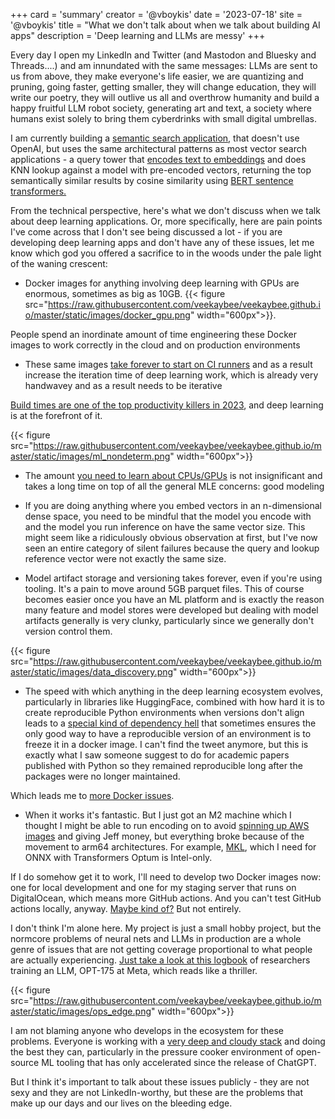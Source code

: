 +++
card = 'summary'
creator = '@vboykis'
date = '2023-07-18'
site = '@vboykis'
title = "What we don't talk about when we talk about building AI apps"
description = 'Deep learning and LLMs are messy'
+++

Every day I open my LinkedIn and Twitter (and Mastodon and Bluesky and Threads....) and am innundated with the same messages: LLMs are sent to us from above, they make everyone's life easier,  we are quantizing and pruning, going faster, getting smaller, they will change education, they will write our poetry, they will outlive us all and overthrow humanity and build a happy fruitful LLM robot society, generating art and text, a society where humans exist solely to bring them cyberdrinks with small digital umbrellas. 

I am currently building a [semantic search application](https://viberary.pizza), that doesn't use OpenAI, but uses the same architectural patterns as most vector search applications - a query tower that [encodes text to embeddings](https://vickiboykis.com/what_are_embeddings/) and does KNN lookup against a model with pre-encoded vectors, returning the top semantically similar results by cosine similarity using [BERT sentence transformers.](https://www.sbert.net/) 

From the technical perspective, here's what we don't discuss when we talk about deep learning applications. Or, more specifically, here are pain points I've come across that I don't see being discussed a lot - if you are developing deep learning apps and don't have any of these issues, let me know which god you offered a sacrifice to in the woods under the pale light of the waning crescent:

+ Docker images for anything involving deep learning with GPUs are enormous, sometimes as big as 10GB. {{< figure src="https://raw.githubusercontent.com/veekaybee/veekaybee.github.io/master/static/images/docker_gpu.png" width="600px">}}. 

People spend an inordinate amount of time engineering these Docker images to work correctly in the cloud and on production environments

+ These same images [take forever to start on CI runners](https://blog.allenai.org/python-caching-in-github-actions-e9452698e98d) and as a result increase the iteration time of deep learning work, which is already very handwavey and as a result needs to be iterative

[Build times are one of the top productivity killers in 2023](https://newsletter.abinoda.com/p/build-times-and-developer-productivity), and deep learning is at the forefront of it. 

{{< figure src="https://raw.githubusercontent.com/veekaybee/veekaybee.github.io/master/static/images/ml_nondeterm.png" width="600px">}}

+ The amount [you need to learn about CPUs/GPUs](https://timdettmers.com/2023/01/30/which-gpu-for-deep-learning/) is not insignificant and takes a long time on top of all the general MLE concerns: good modeling 

+ If you are doing anything where you embed vectors in an n-dimensional dense space, you need to be mindful that the model you encode with and the model you run inference on have the same vector size. This might seem like a ridiculously obvious observation at first, but I've now seen an entire category of silent failures because the query and lookup reference vector were not exactly the same size. 

+ Model artifact storage and versioning takes forever, even if you're using tooling. It's a pain to move around 5GB parquet files. This of course becomes easier once you have an ML platform and is exactly the reason many feature and model stores were developed but dealing with model artifacts generally is very clunky, particularly since we generally don't version control them.  

{{< figure src="https://raw.githubusercontent.com/veekaybee/veekaybee.github.io/master/static/images/data_discovery.png" width="600px">}}

+ The speed with which anything in the deep learning ecosystem evolves, particularly in libraries like HuggingFace, combined with how hard it is to create reproducible Python environments when versions don't align leads to a [special kind of dependency hell](https://news.ycombinator.com/item?id=20672201) that sometimes ensures the only good way to have a reproducible version of an environment is to freeze it in a docker image. I can't find the tweet anymore, but this is exactly what I saw someone suggest to do for academic papers published with Python so they remained reproducible long after the packages were no longer maintained. 

Which leads me to [more Docker issues](https://www.youtube.com/watch?v=I4wkCSd7iMM). 

+ When it works it's fantastic. But I just got an M2 machine which I thought I might be able to run encoding on to avoid [spinning up AWS images](https://vickiboykis.com/2022/07/26/how-to-prepare-an-aws-test-image-for-pytorch/) and giving Jeff money, but everything broke because of the movement to arm64 architectures. For example, [MKL](https://www.reddit.com/r/DSP/comments/dh25lq/intel_mkl_on_arm_hear_me_out/), which I need for ONNX with Transformers Optum is Intel-only. 

If I do somehow get it to work, I'll need to develop two Docker images now: one for local development and one for my staging server that runs on DigitalOcean, which means more GitHub actions. And you can't test GitHub actions locally, anyway. [Maybe kind of?](https://github.com/nektos/act) But not entirely. 


I don't think I'm alone here. My project is just a small hobby project, but the normcore problems of neural nets and LLMs in production are a whole genre of issues that are not getting coverage proportional to what people are actually experiencing. [Just take a look at this logbook](https://github.com/facebookresearch/metaseq/blob/main/projects/OPT/chronicles/OPT175B_Logbook.pdf) of researchers training an LLM, OPT-175 at Meta, which reads like a thriller. 

{{< figure src="https://raw.githubusercontent.com/veekaybee/veekaybee.github.io/master/static/images/ops_edge.png" width="600px">}}

I am not blaming anyone who develops in the ecosystem for these problems. Everyone is working with a [very deep and cloudy stack](https://vickiboykis.com/2022/12/05/the-cloudy-layers-of-modern-day-programming/) and doing the best they can, particularly in the pressure cooker environment of open-source ML tooling that has only accelerated since the release of ChatGPT. 

But I think it's important to talk about these issues publicly - they are not sexy and they are not LinkedIn-worthy, but these are the problems that make up our days and our lives on the bleeding edge.